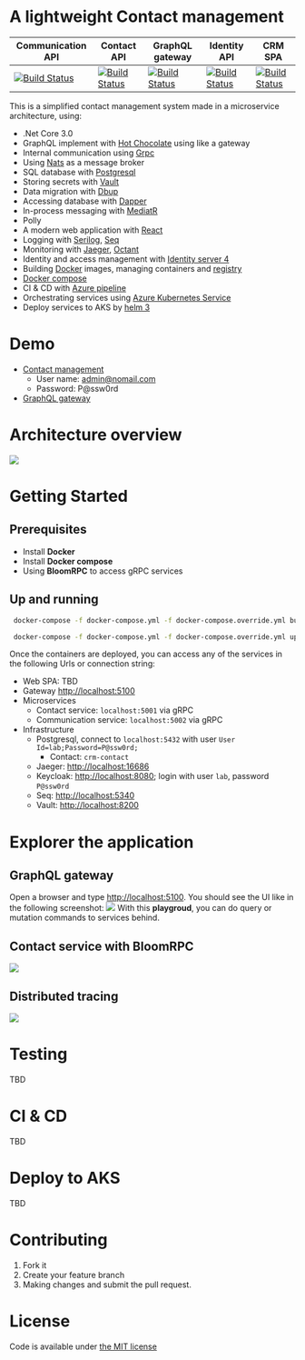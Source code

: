 # A lightweight Contact management
| Communication API   | Contact API | GraphQL gateway | Identity API | CRM SPA |
| ------------------- | ------------------- | ------------------- | ------------------- | ------------------- | 
| [![Build Status](https://dev.azure.com/jackyle/crm/_apis/build/status/communication-ci-nightly?branchName=master)](https://dev.azure.com/jackyle/crm/_build/latest?definitionId=23&branchName=master) | [![Build Status](https://dev.azure.com/jackyle/crm/_apis/build/status/contact-ci-nightly?branchName=master)](https://dev.azure.com/jackyle/crm/_build/latest?definitionId=33&branchName=master) | [![Build Status](https://dev.azure.com/jackyle/crm/_apis/build/status/graphql-gateway-nightly?branchName=master)](https://dev.azure.com/jackyle/crm/_build/latest?definitionId=37&branchName=master) | [![Build Status](https://dev.azure.com/jackyle/crm/_apis/build/status/identity-ci-nightly?branchName=master)](https://dev.azure.com/jackyle/crm/_build/latest?definitionId=39&branchName=master) | [![Build Status](https://dev.azure.com/jackyle/crm/_apis/build/status/crm-web-ci-nightly?branchName=master)](https://dev.azure.com/jackyle/crm/_build/latest?definitionId=40&branchName=master) |

This is a simplified contact management system made in a microservice architecture, using:
* .Net Core 3.0
* GraphQL implement with [Hot Chocolate](https://github.com/ChilliCream/hotchocolate) using like a gateway
* Internal communication using [Grpc](https://github.com/grpc/grpc-dotnet)
* Using [Nats](https://nats.io/) as a message broker
* SQL database with [Postgresql](https://www.postgresql.org/)
* Storing secrets with [Vault](https://www.vaultproject.io/)
* Data migration with [Dbup](https://github.com/DbUp/DbUp/)
* Accessing database with [Dapper](https://github.com/StackExchange/Dapper)
* In-process messaging with [MediatR](https://github.com/jbogard/MediatR)
* Polly
* A modern web application with [React](https://reactjs.org/)
* Logging with [Serilog](https://github.com/serilog/serilog), [Seq](https://datalust.co/seq)
* Monitoring with [Jaeger](https://www.jaegertracing.io/), [Octant](https://github.com/vmware-tanzu/octant)
* Identity and access management with [Identity server 4](http://docs.identityserver.io/en/latest/#)
* Building [Docker](https://www.docker.com/) images, managing containers and [registry](https://cloud.docker.com/u/crmnow/repository/list)
* [Docker compose](https://docs.docker.com/compose/)
* CI & CD with [Azure pipeline](https://azure.microsoft.com/en-us/services/devops/pipelines/)
* Orchestrating services using [Azure Kubernetes Service](https://azure.microsoft.com/en-us/services/kubernetes-service/)
* Deploy services to AKS by [helm 3](https://v3.helm.sh/)

# Demo
* [Contact management](http://crmnow.tk)
  * User name: admin@nomail.com
  * Password: P@ssw0rd
* [GraphQL gateway](http://crmnow.tk/gateway/ui/playground/)

# Architecture overview
![](assets/images/crm-high-level-architecture.png)

# Getting Started
## Prerequisites
* Install **Docker**
* Install **Docker compose**
* Using **BloomRPC** to access gRPC services 

## Up and running
```bash
 docker-compose -f docker-compose.yml -f docker-compose.override.yml build

 docker-compose -f docker-compose.yml -f docker-compose.override.yml up
```
Once the containers are deployed, you can access any of the services in the following Urls or connection string:

* Web SPA: TBD
* Gateway [http://localhost:5100](http://localhost:5100/ui/playground/)
* Microservices
  * Contact service: <code>localhost:5001</code> via gRPC
  * Communication service: <code>localhost:5002</code> via gRPC
* Infrastructure
  * Postgresql, connect to <code>localhost:5432</code> with user <code>User Id=lab;Password=P@ssw0rd;</code>
    * Contact: <code>crm-contact</code>
  * Jaeger: [http://localhost:16686](http://localhost:16686/search)
  * Keycloak: [http://localhost:8080](http://localhost:8080/auth/); login with user <code>lab</code>, password <code>P@ssw0rd</code>
  * Seq: [http://localhost:5340](http://localhost:5340/#/events)
  * Vault: [http://localhost:8200](http://localhost:8200)

# Explorer the application
## GraphQL gateway
Open a browser and type [http://localhost:5100](http://localhost:5100/ui/playground/). You should see the UI like in the following screenshot:
![](assets/images/graphql-gateway-sreenshot.PNG)
With this **playgroud**, you can do query or mutation commands to services behind.

## Contact service with BloomRPC
![](assets/images/contact-service-with-bloomrpc-screenshot.PNG)

## Distributed tracing
![](assets/images/jaeger-screenshot.PNG)

# Testing
TBD

# CI & CD
TBD

# Deploy to AKS
TBD

# Contributing
1. Fork it
2. Create your feature branch
3. Making changes and submit the pull request.

# License
Code is available under [the MIT license](https://github.com/tungphuong/crm/blob/feature/doc/LICENSE)